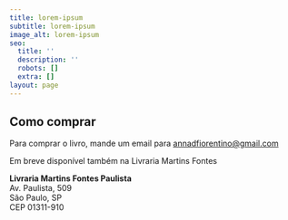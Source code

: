 ```yaml
---
title: lorem-ipsum
subtitle: lorem-ipsum
image_alt: lorem-ipsum
seo:
  title: ''
  description: ''
  robots: []
  extra: []
layout: page
---
```

## Como comprar

Para comprar o livro, mande um email para <a href="mailto:annadfiorentino@gmail.com">annadfiorentino@gmail.com</a>

Em breve disponível também na Livraria Martins Fontes

<b>Livraria Martins Fontes Paulista</b><br/>
 Av. Paulista, 509<br/>
 São Paulo, SP<br/>
 CEP 01311-910
